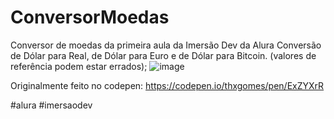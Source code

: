 # ConversorMoedas
Conversor de moedas da primeira aula da Imersão Dev da Alura
Conversão de Dólar para Real, de Dólar para Euro e de Dólar para Bitcoin. (valores de referência podem estar errados);
![image](https://user-images.githubusercontent.com/79808119/113493685-14df3d80-94b8-11eb-9111-d9ac28452604.png)

Originalmente feito no codepen: https://codepen.io/thxgomes/pen/ExZYXrR

#alura #imersaodev
